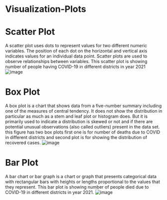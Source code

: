 # Visualization-Plots

# Scatter Plot
A scatter plot uses dots to represent values for two different numeric variables. The position of each dot on the horizontal and vertical axis indicates values for an individual data point. Scatter plots are used to observe relationships between variables. This scatter plot is showing number of people having COVID-19 in different districts in year 2021
![image](https://user-images.githubusercontent.com/91202546/190864992-3e20979b-a6ff-455c-9e45-fccbcf2528a2.png)

# Box Plot
A box plot is a chart that shows data from a five-number summary including one of the measures of central tendency. It does not show the distribution in particular as much as a stem and leaf plot or histogram does. But it is primarily used to indicate a distribution is skewed or not and if there are potential unusual observations (also called outliers) present in the data set. this figure has two box plots  first one is for  number of deaths due to COVID in different districts and second plot is for showing the distribution of recovered cases.
![image](https://user-images.githubusercontent.com/91202546/190865072-54d4bb35-7ad6-4d96-bf50-798b171916c6.png)

# Bar Plot
A bar chart or bar graph is a chart or graph that presents categorical data with rectangular bars with heights or lengths proportional to the values that they represent. This bar plot is showing number of people died due to COVID-19 in different districts in year 2021.
![image](https://user-images.githubusercontent.com/91202546/190865112-ded7c3f1-c671-4911-a7fe-41db01d03709.png)
